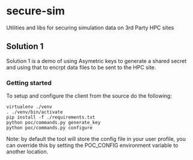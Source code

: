 # secure-sim
Utilities and libs for securing simulation data on 3rd Party HPC sites

## Solution 1
Solution 1 is a demo of using Asymetric keys to generate a shared secret and using that to encrpt data files to be sent to the HPC site.
### Getting started
To setup and configure the client from the source do the following:
```
virtualenv ./venv
. ./venv/bin/activate
pip install -f ./requirements.txt
python poc/commands.py generate_key
python poc/commands.py configure
```
Note: by default the tool will store the config file in your user profile, you can override this by setting the POC_CONFIG environment variable to another location.
